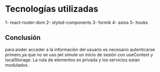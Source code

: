 # Tecnologías utilizadas

1- react-router-dom
2- styled-components
3- formik
4- axios
5- hooks

## Conclusión

para poder acceder a la información del usuario es necesario autenticarse primero,ya que no se uso jwt simule un inicio de sesión con useContext y localStorage.
La ruta de elementos es privada y los servicios estan modulados.
